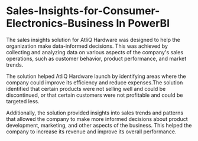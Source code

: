 # Sales-Insights-for-Consumer-Electronics-Business In PowerBI
The sales insights solution for AtliQ Hardware was designed to help the organization make data-informed decisions. This was achieved by collecting and analyzing data on various aspects of the company's sales operations, such as customer behavior, product performance, and market trends.

The solution helped AtliQ Hardware launch by identifying areas where the company could improve its efficiency and reduce expenses.The solution  identified that certain products were not selling well and could be discontinued, or that certain customers were not profitable and could be targeted less.

Additionally, the solution  provided insights into sales trends and patterns that allowed the company to make more informed decisions about product development, marketing, and other aspects of the business. This  helped the company to increase its revenue and improve its overall performance.


